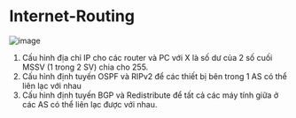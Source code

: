 # Internet-Routing
![image](https://github.com/NguyetNguyet-oo/Internet-Routing/assets/134104269/faf6bef3-1f6e-4a92-a69f-2ada943fbe68)
1. Cấu hình địa chỉ IP cho các router và PC với X là số dư của 2 số cuối MSSV (1 trong
2 SV) chia cho 255.
2. Cấu hình định tuyến OSPF và RIPv2 để các thiết bị bên trong 1 AS có thể liên lạc với
nhau
3. Cấu hình định tuyến BGP và Redistribute để tất cả các máy tính giữa ở các AS có
thể liên lạc được với nhau.
